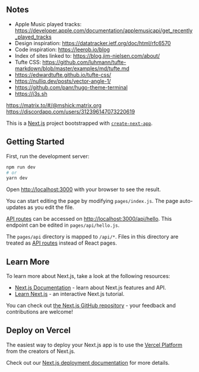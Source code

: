 ## Notes

- Apple Music played tracks: https://developer.apple.com/documentation/applemusicapi/get_recently_played_tracks
- Design inspiration: https://datatracker.ietf.org/doc/html/rfc6570
- Code inspiration: https://leerob.io/blog
- Index of sites linked to: https://blog.jim-nielsen.com/about/
- Tufte CSS: https://github.com/luhmann/tufte-markdown/blob/master/examples/md/tufte.md
- https://edwardtufte.github.io/tufte-css/
- https://nulliq.dev/posts/vector-angle-1/
- https://github.com/panr/hugo-theme-terminal
- https://j3s.sh


https://matrix.to/#/@mshick:matrix.org
https://discordapp.com/users/312396147073220619



This is a [Next.js](https://nextjs.org/) project bootstrapped with [`create-next-app`](https://github.com/vercel/next.js/tree/canary/packages/create-next-app).

## Getting Started

First, run the development server:

```bash
npm run dev
# or
yarn dev
```

Open [http://localhost:3000](http://localhost:3000) with your browser to see the result.

You can start editing the page by modifying `pages/index.js`. The page auto-updates as you edit the file.

[API routes](https://nextjs.org/docs/api-routes/introduction) can be accessed on [http://localhost:3000/api/hello](http://localhost:3000/api/hello). This endpoint can be edited in `pages/api/hello.js`.

The `pages/api` directory is mapped to `/api/*`. Files in this directory are treated as [API routes](https://nextjs.org/docs/api-routes/introduction) instead of React pages.

## Learn More

To learn more about Next.js, take a look at the following resources:

- [Next.js Documentation](https://nextjs.org/docs) - learn about Next.js features and API.
- [Learn Next.js](https://nextjs.org/learn) - an interactive Next.js tutorial.

You can check out [the Next.js GitHub repository](https://github.com/vercel/next.js/) - your feedback and contributions are welcome!

## Deploy on Vercel

The easiest way to deploy your Next.js app is to use the [Vercel Platform](https://vercel.com/new?utm_medium=default-template&filter=next.js&utm_source=create-next-app&utm_campaign=create-next-app-readme) from the creators of Next.js.

Check out our [Next.js deployment documentation](https://nextjs.org/docs/deployment) for more details.

